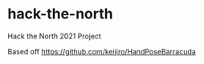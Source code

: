 # hack-the-north
Hack the North 2021 Project

Based off https://github.com/keijiro/HandPoseBarracuda
